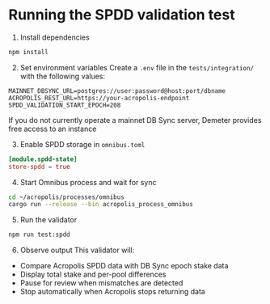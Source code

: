 # Running the SPDD validation test
1. Install dependencies
```bash
npm install
```

2. Set environment variables
Create a `.env` file in the `tests/integration/` with the following values:
```env
MAINNET_DBSYNC_URL=postgres://user:password@host:port/dbname
ACROPOLIS_REST_URL=https://your-acropolis-endpoint
SPDD_VALIDATION_START_EPOCH=208
```
If you do not currently operate a mainnet DB Sync server, Demeter provides free access to an instance

3. Enable SPDD storage in `omnibus.toml`
```toml
[module.spdd-state]
store-spdd = true
```

4. Start Omnibus process and wait for sync
```bash
cd ~/acropolis/processes/omnibus
cargo run --release --bin acropolis_process_omnibus
```

5. Run the validator
```bash
npm run test:spdd
```

6. Observe output
This validator will:
* Compare Acropolis SPDD data with DB Sync epoch stake data
* Display total stake and per-pool differences 
* Pause for review when mismatches are detected
* Stop automatically when Acropolis stops returning data
